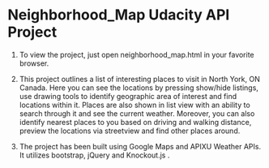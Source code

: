 # Neighborhood_Map Udacity API Project

1. To view the project, just open neighborhood_map.html in your favorite browser.

2. This project outlines a list of interesting places to visit in North York, ON Canada. Here you can see the locations by pressing show/hide listings, use drawing tools to identify geographic area of interest and find locations within it. Places are also shown in list view with an ability to search through it and see the current weather. Moreover, you can also identify nearest places to you based on driving and walking distance, preview the locations via streetview and find other places around.

3. The project has been built using Google Maps and APIXU Weather APIs. It utilizes bootstrap, jQuery and Knockout.js .
